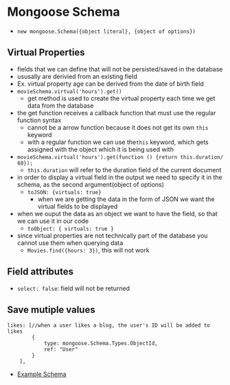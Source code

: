 # Mongoose Schema
- `new mongoose.Schema({object literal}, {object of options})`



## Virtual Properties
- fields that we can define that will not be persisted/saved in the database
- ususally are derivied from an existing field
- Ex. virtual property age can be derived from the date of birth field 
- `movieSchema.virtual('hours').get()`
    - get method is used to create the virtual property each time we get data from the database
- the get function receives a callback function that must use the regular function syntax
    - cannot be a arrow function because it does not get its own `this` keyword
    - with a regular function we can use the`this` keyword, which gets assigned with the object which it is being used with
- `movieSchema.virtual('hours').get(function () {return this.duration/ 60});`
    - `this.duration` will refer to the duration field of the current document
- in order to display a virtual field in the output we need to specify it in the schema, as the second argument(object of options)
    - `toJSON: {virtuals: true}`
        - when we are getting the data in the form of JSON we want the virtual fields to be displayed
- when we ouput the data as an object we want to have the field, so that we can use it in our code
    - `toObject: { virtuals: true }`
- since virtual properties are not technically part of the database you cannot use them when querying data
    - `Movies.find({hours: 3})`, this will not work


## Field attributes
- `select: false`: field will not be returned

## Save mutiple values
``` 
likes: [//when a user likes a blog, the user's ID will be added to likes
        {
            type: mongoose.Schema.Types.ObjectId,
            ref: "User"
        }
    ],
```

- [Example Schema](https://github.com/MERN-STACK2023/Express-RestAPI/blob/main/RestfulAPI/Models/movieModel.js)